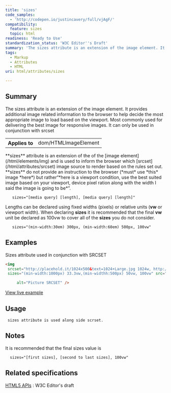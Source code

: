 ```yaml
---
title: 'sizes'
code_samples:
  - 'http://codepen.io/justincavery/full/vjAgF/'
compatibility:
  feature: sizes
  topic: html
readiness: 'Ready to Use'
standardization_status: 'W3C Editor''s Draft'
summary: 'The sizes attribute is an extension of the image element. It provides additional image related information to the browser to help decide the most appropriate image to load based on the viewport. Most commonly used for delivering the best image for responsive images. It can only be used in conjunction with srcset'
tags:
  - Markup
  - Attributes
  - HTML
uri: html/attributes/sizes

---
```

## Summary

The sizes attribute is an extension of the image element. It provides additional image related information to the browser to help decide the most appropriate image to load based on the viewport. Most commonly used for delivering the best image for responsive images. It can only be used in conjunction with srcset

<table class="wikitable">
<tr>
<th>
Applies to

</th>
<td>
dom/HTMLImageElement

</td>
</tr>
</table>
**sizes** attribute is an extension of the of the [image element](/html/elements/img) and is used to inform the browser which [srcset](/html/attributes/srcset) image source to render based on the rules set out. **sizes** do not provide an instruction to the browser (*must* use *this* image *here*) but rather“*here is a viewport condition, use the best suited image based on your viewport, device pixel ration along with the width I said the image is going to be*”.

       sizes="[media query] [length], [media query] [length]"

Lengths can be declared using fixed widths (pixels) or relative units (**vw** or viewport width). When declaring **sizes** it is recommended that the final **vw** unit be declared as 100vw to cover all of the **sizes** you do not consider.

       sizes="(min-width:30em) 300px, (min-width:60em) 500px, 100vw"

## Examples

Sizes attribute used in conjunction with SRCSET

``` html
<img
 srcset="http://placehold.it/1024x500&text=1024+Large.jpg 1024w, http://placehold.it/600x250&text=600+Medium.jpg 600w, http://placehold.it/300x150&text=500+Small.jpg 500w"
 sizes="(min-width:1000px) 33.3vw,(min-widthh:500px) 50vw, 100vw" src="http://placehold.it/300x150&text=Small.jpg+No+Picture+Support"

     alt="Picture SRCSET" />
```

[View live example](http://codepen.io/justincavery/full/vjAgF/)

## Usage

     sizes attribute is used along side scrset.

## Notes

It is recommended that the final sizes value is

      sizes="[first sizes], [second to last sizes], 100vw"

## Related specifications

[HTML5 APIs](http://www.w3.org/html/wg/drafts/html/master/embedded-content.html)
:   W3C Editor's draft
